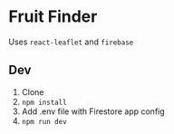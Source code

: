 # Fruit Finder
Uses `react-leaflet` and `firebase`

## Dev
1. Clone
2. `npm install`
3. Add .env file with Firestore app config
4. `npm run dev`